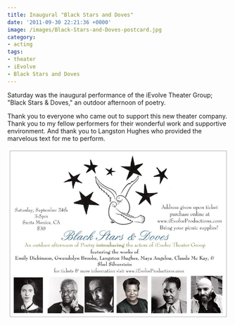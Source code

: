 ```yaml
---
title: Inaugural "Black Stars and Doves"
date: '2011-09-30 22:21:36 +0000'
image: /images/Black-Stars-and-Doves-postcard.jpg
category:
- acting
tags:
- theater
- iEvolve
- Black Stars and Doves
---
```


Saturday was the inaugural performance of the iEvolve Theater Group; "Black
Stars & Doves," an outdoor afternoon of poetry.

Thank you to everyone who came out to support this new theater company. Thank
you to my fellow performers for their wonderful work and supportive environment.
And thank you to Langston Hughes who provided the marvelous text for me to
perform.

![Black Stars and Doves](/images/Black-Stars-and-Doves-postcard.jpg)
